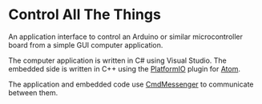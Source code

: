 # Control All The Things
An application interface to control an Arduino or similar microcontroller board from a simple GUI computer application.

The computer application is written in C# using Visual Studio. The embedded side is written in C++ using the [PlatformIO](http://platformio.org/) plugin for [Atom](https://atom.io/).

The application and embedded code use [CmdMessenger](https://github.com/thijse/Arduino-CmdMessenger) to communicate between them.
